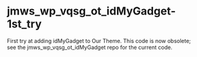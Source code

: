 # jmws_wp_vqsg_ot_idMyGadget-1st_try
First try at adding idMyGadget to Our Theme.  This code is now obsolete; see the jmws_wp_vqsg_ot_idMyGadget repo for the current code.
